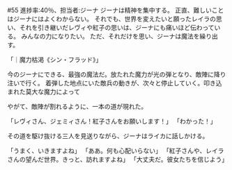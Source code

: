 #55 進捗率:40％、担当者:ジーナ
ジーナは精神を集中する。
正直、難しいことはジーナにはよくわからない。
それでも、世界を変えたいと願ったレイラの思い、それを引き継いだレヴィや紅子の思いは、ジーナにも痛いほど伝わっている。
みんなの力になりたい。
ただ、それだけを思い、ジーナは魔法を繰り出す。

「｜魔力枯渇《シン・フラッド》」

今のジーナにできる、最強の魔法だ。放たれた魔力が光の弾となり、敵陣に降り注いで行く。
着弾した地点にいた敵兵の動きが、次々と停止していく。叩き込まれた莫大な魔力によって


やがて、敵陣が割れるように、一本の道が現れた。

「レヴィさん、ジェミィさん！紅子さんをお願いします！」
「わかった！」

その道を駆け抜ける三人を見送りながら、ジーナはライカに話しかける。

「うまく、いきますよね」
「ああ。何も心配いらない」
「紅子さんや、レイラさんの望んだ世界。きっと、訪れますよね」
「大丈夫だ。彼女たちを信じよう」


